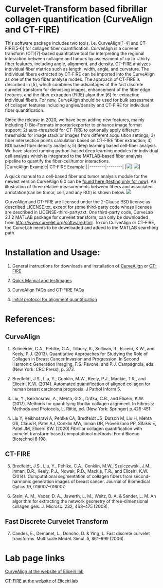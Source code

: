 # Curvelet-Transform based fibrillar collagen quantification (CurveAlign and CT-FIRE)
This software package includes two tools, i.e. CurveAlign[1-4] and CT-FIRE[5-6] for collagen fiber quantification. CurveAlign is a curvelet transform (CT)[7]-based quantitative tool for interpreting the regional interaction between collagen and tumors by assessment of up to ~thirty fiber features, including angle, alignment, and density. CT-FIRE analyzes individual fiber metrics such as length, width, angle, and curvature. The individual fibers extracted by CT-FIRE can be imported into the CurveAlign as one of the two fiber analyse modes. The approach of CT-FIRE is described in [5], which combines the advantages of the fast discrete curvelet transform for denoising images, enhancement of the fiber edge features, and the fiber extraction (FIRE) algorithm [6] for extracting individual fibers.  For now, CurveAlign should be used for bulk assessment of collagen features including angles/density and CT-FIRE for individual fiber quantification.

Since the release in 2020, we have been adding new features, mainly including 1) Bio-Formats importer/exporter to enhance image format support; 2) auto-threshold for CT-FIRE to optionally apply different thresholds for image stack or images from different acquisition settings; 3) fiber intersection points calculation based on CT-FIRE fiber extraction; 4) ROI based fiber density analysis; 5) deep learning based cell-fiber analysis. We have started running python-based deep learning modules for individual cell analysis which is integrated to the MATLAB-based fiber analysis pipeline to quantify the fiber-cell/tumor interactions.  
|CurveAlign Example| CT-FIRE Example |
|--------|--------|
|<img src ='https://loci.wisc.edu/wp-content/uploads/sites/1939/2023/03/CurveAlign5.0_forNewWebsite.jpg'>| <img src='https://loci.wisc.edu/wp-content/uploads/sites/1939/2023/03/CT-FIRE3.0_forNewWebsite.jpg'>|

A quick manual to a cell-based fiber and tumor analysis module for the newest version CurveAlign 6.0 can be [found here (testing only for now)](https://docs.google.com/document/d/1qi66Pj96mGjN_wjRn63i6SkiCuej_wvhIKAEdCIC7S8/edit?usp=sharing).
An illustration of three relative measurements between fibers and associated annotation(can be tumor, cell, and any ROI) is shown below.
<img src ='https://github.com/uw-loci/curvelets/blob/CA6.0beta/doc/tutorials/illustration%20of%20three%20relative%20measurments%20between%20fiber%20and%20annotation(tumor%2C%20cell%20and%20user%20specified%20ROI)%20.jpg'>

CurveAlign and CT-FIRE are licensed under the 2-Clause BSD license as described LICENSE.txt, except for some third-party code whose licenses are described in LICENSE-third-party.txt. One third-party code, CurveLab 2.1.2 MATLAB package for curvelet transform, can only be downloaded from http://www.curvelet.org/software.html. To run CurveAlign or CT-FIRE, the CurveLab needs to be downloaded and added to the MATLAB searching path.

# Installation and Usage:
1) General instructions for downloads and installation of [CurveAlign](https://github.com/uw-loci/curvelets/wiki/Downloads-and-Installation-(CurveAlign)) or [CT-FIRE](https://github.com/uw-loci/curvelets/wiki/Downloads-and-Installation-(CTF))
   
2) [Quick Manual and testimages](https://github.com/uw-loci/curvelets/releases/download/5.0/CA5.0andCTF3.0_manual_testImages.zip)
  
3) [CurveAlign FAQs](https://github.com/uw-loci/curvelets/wiki/FAQ-(CurveAlign)) and [CT-FIRE FAQs](https://github.com/uw-loci/curvelets/wiki/FAQ-(CTF))
   
4) [Initial protocol for alignment quantification](https://link.springer.com/protocol/10.1007/978-1-4939-7113-8_28)     

# References:
## CurveAlign 
1. Schneider, C.A., Pehlke, C.A., Tilbury, K., Sullivan, R., Eliceiri, K.W., and Keely, P.J. (2013). Quantitative Approaches for Studying the Role of Collagen in Breast Cancer Invasion and Progression. In Second Harmonic Generation Imaging, F.S. Pavone, and P.J. Campagnola, eds. (New York: CRC Press), p. 373.
   
2. Bredfeldt, J.S., Liu, Y., Conklin, M.W., Keely, P.J., Mackie, T.R., and Eliceiri, K.W. (2014). Automated quantification of aligned collagen for human breast carcinoma prognosis. J Pathol Inform 5.
   
3. Liu, Y., Keikhosravi, A., Mehta, G.S., Drifka, C.R., and Eliceiri, K.W. (2017). Methods for quantifying fibrillar collagen alignment. In Fibrosis: Methods and Protocols, L. Rittié, ed. (New York: Springer) p.429-451

4. Liu Y, Keikhosravi A, Pehlke CA, Bredfeldt JS, Dutson M, Liu H, Mehta GS, Claus R, Patel AJ, Conklin MW, Inman DR, Provenzano PP, Sifakis E, Patel JM, Eliceiri KW. (2020) Fibrillar collagen quantification with curvelet transform based computational methods. Front Bioeng Biotechnol 8:198.

## CT-FIRE 
5. Bredfeldt, J.S., Liu, Y., Pehlke, C.A., Conklin, M.W., Szulczewski, J.M., Inman, D.R., Keely, P.J., Nowak, R.D., Mackie, T.R., and Eliceiri, K.W. (2014). Computational segmentation of collagen fibers from second-harmonic generation images of breast cancer. Journal of Biomedical Optics 19, 016007–016007.
   
6. Stein, A. M., Vader, D. A., Jawerth, L. M., Weitz, D. A. & Sander, L. M. An algorithm for extracting the network geometry of three-dimensional collagen gels. J. Microsc. 232, 463–475 (2008).

## Fast Discrete Curvelet Transform
7. Candes, E., Demanet, L., Donoho, D. & Ying, L. Fast discrete curvelet transforms. Multiscale Model. Simul. 5, 861–899 (2006).

# Lab page links
[CurveAlign at the website of Eliceiri lab](https://loci.wisc.edu/software/curvealign)

[CT-FIRE at the website of Eliceiri lab](https://loci.wisc.edu/ctfire/)

